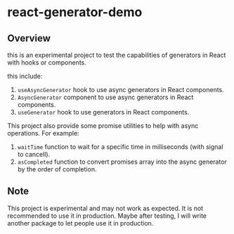 # react-generator-demo

## Overview

this is an experimental project to test the capabilities of generators in React with hooks or components.

this include:

1. `useAsyncGenerator` hook to use async generators in React components.
2. `AsyncGenerator` component to use async generators in React components.  
3. `useGenerator` hook to use generators in React components.

This project also provide some promise utilities to help with async operations. For example:

1. `waitTime` function to wait for a specific time in milliseconds (with signal to cancell).
2. `asCompleted` function to convert promises array into the async generator by the order of completion.

## Note

This project is experimental and may not work as expected. It is not recommended to use it in production.
Maybe after testing, I will write another package to let people use it in production.
